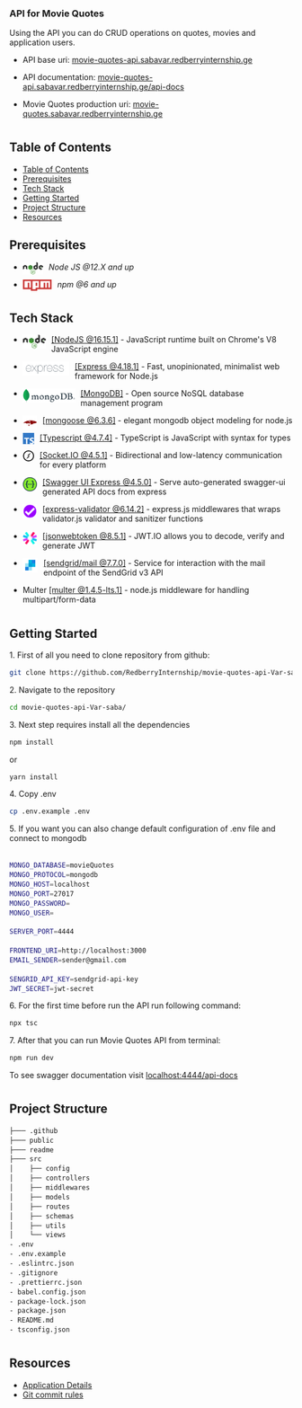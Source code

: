 ### API for Movie Quotes

Using the API you can do CRUD operations on quotes, movies and application users.

- <p>API base uri: <a href="https://movie-quotes-api.sabavar.redberryinternship.ge" target="_blank">movie-quotes-api.sabavar.redberryinternship.ge</a></p>
- <p>API documentation: <a href="https://movie-quotes-api.sabavar.redberryinternship.ge/api-docs" target="_blank">movie-quotes-api.sabavar.redberryinternship.ge/api-docs</a></p>
- <p>Movie Quotes production uri: <a href="https://movie-quotes.sabavar.redberryinternship.ge" target="_blank">movie-quotes.sabavar.redberryinternship.ge</a></p>

#

## Table of Contents

- [Table of Contents](#table-of-contents)
- [Prerequisites](#prerequisites)
- [Tech Stack](#tech-stack)
- [Getting Started](#getting-started)
- [Project Structure](#project-structure)
- [Resources](#resources)

## Prerequisites

- <img style="padding-right:10px;" align="left"  src="readme/assets/nodejs.png"   height="22"/> <p>_Node JS @12.X and up_</p>
- <img style="padding-right:10px;" align="left"  src="readme/assets/npm.png"   height="20"/> <p>_npm @6 and up_</p>

#

## Tech Stack

- <img style="padding-right:10px;" align="left"  src="readme/assets/nodejs.png"   height="25"/> <p><a href="https://nodejs.org/en/" target="_blank">[NodeJS @16.15.1]</a> - JavaScript runtime built on Chrome's V8 JavaScript engine<p/>

- <img style="padding-right:10px;" align="left"  src="readme/assets/express.png"   height="25"/> <p><a href="https://expressjs.com/" target="_blank">[Express @4.18.1]</a> - Fast, unopinionated, minimalist web framework for Node.js<p/>

- <img style="padding-right:10px;" align="left"  src="readme/assets/mongodb.png"   height="25"/> <p><a href="https://www.mongodb.com/" target="_blank">[MongoDB]</a> - Open source NoSQL database management program<p/>

- <img style="padding-right:10px;" align="left"  src="readme/assets/mongoose.png"   height="25"/> <p><a href="https://mongoosejs.com/" target="_blank">[mongoose @6.3.6]</a> - elegant mongodb object modeling for node.js<p/>

- <img style="padding-right:10px;" align="left"  src="readme/assets/typescript.png"   height="20"/> <p><a href="https://www.typescriptlang.org/" target="_blank">[Typescript @4.7.4]</a> - TypeScript is JavaScript with syntax for types<p/>

- <img style="padding-right:10px;" align="left"  src="readme/assets/socket-io.png"   height="20"/> <p><a href="https://socket.io/" target="_blank">[Socket.IO @4.5.1]</a> - Bidirectional and low-latency communication for every platform<p/>

- <img style="padding-right:10px;" align="left"  src="readme/assets/swagger.png"   height="25"/> <p><a href="https://www.npmjs.com/package/swagger-ui-express" target="_blank">[Swagger UI Express @4.5.0]</a> - Serve auto-generated swagger-ui generated API docs from express<p/>

- <img style="padding-right:10px;" align="left"  src="readme/assets/express-validator.png"   height="25"/> <p><a href="https://express-validator.github.io/docs/" target="_blank">[express-validator @6.14.2]</a> - express.js middlewares that wraps validator.js validator and sanitizer functions<p/>

- <img style="padding-right:10px;" align="left"  src="readme/assets/jsonwebtoken.png"   height="25"/> <p><a href="https://jwt.io/" target="_blank">[jsonwebtoken @8.5.1]</a> - JWT.IO allows you to decode, verify and generate JWT<p/>

- <img style="padding-right:10px;" align="left"  src="readme/assets/sendgrid.png"   height="25"/> <p><a href="https://sendgrid.com/" target="_blank">[sendgrid/mail @7.7.0]</a> - Service for interaction with the mail endpoint of the SendGrid v3 API<p/>

- <p>Multer <a href="https://www.npmjs.com/package/multer" target="_blank">[multer @1.4.5-lts.1]</a> - node.js middleware for handling multipart/form-data<p/>

#

## Getting Started

1\. First of all you need to clone repository from github:

```sh
git clone https://github.com/RedberryInternship/movie-quotes-api-Var-saba.git
```

2\. Navigate to the repository

```sh
cd movie-quotes-api-Var-saba/
```

3\. Next step requires install all the dependencies

```sh
npm install
```

or

```sh
yarn install
```

4\. Copy .env

```sh
cp .env.example .env
```

5\. If you want you can also change default configuration of .env file and connect to mongodb

```sh

MONGO_DATABASE=movieQuotes
MONGO_PROTOCOL=mongodb
MONGO_HOST=localhost
MONGO_PORT=27017
MONGO_PASSWORD=
MONGO_USER=

SERVER_PORT=4444

FRONTEND_URI=http://localhost:3000
EMAIL_SENDER=sender@gmail.com

SENGRID_API_KEY=sendgrid-api-key
JWT_SECRET=jwt-secret
```

6\. For the first time before run the API run following command:

```sh
npx tsc
```

7\. After that you can run Movie Quotes API from terminal:

```sh
npm run dev
```

To see swagger documentation visit [localhost:4444/api-docs](http://localhost:4444/api-docs)

#

#

## Project Structure

```bash
├─── .github
├─── public
├─── readme
├─── src
│    ├── config
│    ├── controllers
│    ├── middlewares
│    ├── models
│    ├── routes
│    ├── schemas
│    ├── utils
│    └── views
- .env
- .env.example
- .eslintrc.json
- .gitignore
- .prettierrc.json
- babel.config.json
- package-lock.json
- package.json
- README.md
- tsconfig.json


```

#

## Resources

- [Application Details](https://redberry.gitbook.io/assignment-iv-movie-quotes-1/)
- [Git commit rules](https://redberry.gitbook.io/resources/git-is-semantikuri-komitebi)
